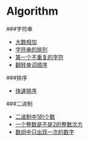 # Algorithm

###字符串
- [大数相加](MyApplication/java/src/main/java/com/example/大数相加.java)  
- [字符串的排列](MyApplication/java/src/main/java/com/example/字符串的排列.java) 
- [第一个不重复的字符](MyApplication/java/src/main/java/com/example/第一个不重复的字符.java) 
- [翻转单词顺序](MyApplication/java/src/main/java/com/example/翻转单词顺序.java)

###排序
- [快速排序](MyApplication/java/src/main/java/com/example/快速排序.java)

###二进制
- [二进制中1的个数](MyApplication/java/src/main/java/com/example/二进制中1的个数.java)
- [一个整数是不是2的整数次方](MyApplication/java/src/main/java/com/example/一个整数是不是2的整数次方.java)
- [数组中只出现一次的数字](MyApplication/java/src/main/java/com/example/数组中只出现一次的数字.java)